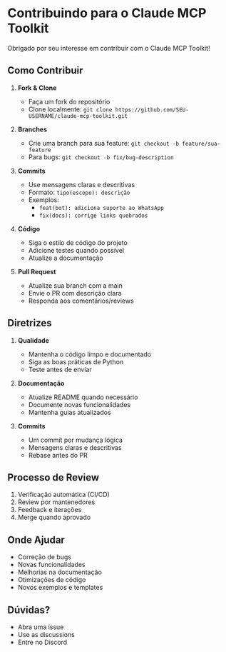 # Contribuindo para o Claude MCP Toolkit

Obrigado por seu interesse em contribuir com o Claude MCP Toolkit! 

## Como Contribuir

1. **Fork & Clone**
   - Faça um fork do repositório
   - Clone localmente: `git clone https://github.com/SEU-USERNAME/claude-mcp-toolkit.git`

2. **Branches**
   - Crie uma branch para sua feature: `git checkout -b feature/sua-feature`
   - Para bugs: `git checkout -b fix/bug-description`

3. **Commits**
   - Use mensagens claras e descritivas
   - Formato: `tipo(escopo): descrição`
   - Exemplos:
     - `feat(bot): adiciona suporte ao WhatsApp`
     - `fix(docs): corrige links quebrados`

4. **Código**
   - Siga o estilo de código do projeto
   - Adicione testes quando possível
   - Atualize a documentação

5. **Pull Request**
   - Atualize sua branch com a main
   - Envie o PR com descrição clara
   - Responda aos comentários/reviews

## Diretrizes

1. **Qualidade**
   - Mantenha o código limpo e documentado
   - Siga as boas práticas de Python
   - Teste antes de enviar

2. **Documentação**
   - Atualize README quando necessário
   - Documente novas funcionalidades
   - Mantenha guias atualizados

3. **Commits**
   - Um commit por mudança lógica
   - Mensagens claras e descritivas
   - Rebase antes do PR

## Processo de Review

1. Verificação automática (CI/CD)
2. Review por mantenedores
3. Feedback e iterações
4. Merge quando aprovado

## Onde Ajudar

- Correção de bugs
- Novas funcionalidades
- Melhorias na documentação
- Otimizações de código
- Novos exemplos e templates

## Dúvidas?

- Abra uma issue
- Use as discussions
- Entre no Discord